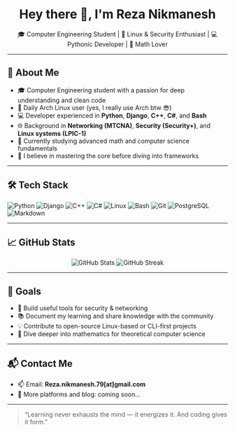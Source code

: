 <h1 align="center">Hey there 👋, I'm Reza Nikmanesh</h1>
<p align="center">
  🎓 Computer Engineering Student | 🧠 Linux & Security Enthusiast | 💻 Pythonic Developer | 📐 Math Lover
</p>

---

## 🚀 About Me

- 🎓 Computer Engineering student with a passion for deep understanding and clean code  
- 🐧 Daily Arch Linux user (yes, I really use Arch btw 😎)  
- 💻 Developer experienced in **Python**, **Django**, **C++**, **C#**, and **Bash**  
- 🌐 Background in **Networking (MTCNA)**, **Security (Security+)**, and **Linux systems (LPIC-1)**  
- 📘 Currently studying advanced math and computer science fundamentals  
- 🧠 I believe in mastering the core before diving into frameworks

---

## 🛠️ Tech Stack

![Python](https://img.shields.io/badge/Python-3776AB?style=for-the-badge&logo=python&logoColor=white)
![Django](https://img.shields.io/badge/Django-092E20?style=for-the-badge&logo=django&logoColor=white)
![C++](https://img.shields.io/badge/C++-00599C?style=for-the-badge&logo=c%2B%2B&logoColor=white)
![C#](https://img.shields.io/badge/C%23-68217A?style=for-the-badge&logo=c-sharp&logoColor=white)
![Linux](https://img.shields.io/badge/Linux-FCC624?style=for-the-badge&logo=linux&logoColor=black)
![Bash](https://img.shields.io/badge/Bash-4EAA25?style=for-the-badge&logo=gnu-bash&logoColor=white)
![Git](https://img.shields.io/badge/Git-F05032?style=for-the-badge&logo=git&logoColor=white)
![PostgreSQL](https://img.shields.io/badge/PostgreSQL-336791?style=for-the-badge&logo=postgresql&logoColor=white)
![Markdown](https://img.shields.io/badge/Markdown-000000?style=for-the-badge&logo=markdown&logoColor=white)

---

## 📈 GitHub Stats

<p align="center">
  <img src="https://github-readme-stats.vercel.app/api?username=Rezanikmanesh-79&show_icons=true&theme=radical" alt="GitHub Stats" />
  <img src="https://github-readme-streak-stats.herokuapp.com/?user=Rezanikmanesh-79&theme=radical" alt="GitHub Streak" />
</p>

---

## 🎯 Goals

- 🔐 Build useful tools for security & networking  
- 📚 Document my learning and share knowledge with the community  
- 💡 Contribute to open-source Linux-based or CLI-first projects  
- 🧮 Dive deeper into mathematics for theoretical computer science  

---

## 📬 Contact Me

- 📫 Email: **Reza.nikmanesh.79[at]gmail.com**
- 💭 More platforms and blog: coming soon...

---

> “Learning never exhausts the mind — it energizes it. And coding gives it form.”

